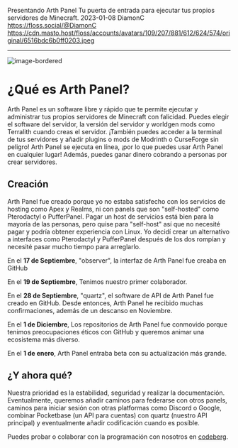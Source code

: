 Presentando Arth Panel
Tu puerta de entrada para ejecutar tus propios servidores de Minecraft.
2023-01-08
DiamonC
https://floss.social/@DiamonC
https://cdn.masto.host/floss/accounts/avatars/109/207/881/612/624/574/original/6516bdc6b0ff0203.jpeg

---

![image-bordered](https://i.imgur.com/sHstVuD.png)  
# ¿Qué es Arth Panel?

Arth Panel es un software libre y rápido que te permite ejecutar y administrar tus propios servidores de Minecraft con falicidad. Puedes elegir el software del servidor, la versión del servidor y worldgen mods como Terralith cuando creas el servidor. ¡También puedes acceder a la terminal de tus servidores y añadir plugins o mods de Modrinth o CurseForge sin peligro! Arth Panel se ejecuta en línea, ¡por lo que puedes usar Arth Panel en cualquier lugar! Además, puedes ganar dinero cobrando a personas por crear servidores.

## Creación
Arth Panel fue creado porque yo no estaba satisfecho con los servicios de hosting como Apex y Realms, ni con panels que son "self-hosted" como Pterodactyl o PufferPanel. Pagar un host de servicios está bien para la mayoría de las personas, pero quise para "self-host" así que no necesité pagar y podría obtener experiencia con Linux. Yo decidí crear un alternativo a interfaces como Pterodactyl y PufferPanel después de los dos rompían y necesité pasar mucho tiempo para arreglarlo.

En el **17 de Septiembre**, "observer", la interfaz de Arth Panel fue creaba en GitHub

En el **19 de Septiembre**, Tenimos nuestro primer colaborador.

En el **28 de Septiembre**, "quartz", el software de API de Arth Panel fue creado en GitHub. Desde entonces, Arth Panel he recibido muchas confirmaciones, además de un descanso en Noviembre.

En el **1 de Diciembre**, Los repositorios de Arth Panel fue conmovido porque tenimos preocupaciones éticos con GitHub y queremos animar una ecosistema más diverso.

En el **1 de enero**, Arth Panel entraba beta con su actualización más grande.

## ¿Y ahora qué?
Nuestra prioridad es la estabilidad, seguridad y realizar la documentación. Eventualmente, queremos añadir caminos para federarse con otros panels, caminos para iniciar sesión con otras platformas como Discord o Google, combinar Pocketbase (un API para cuentas) con quartz (nuestro API principal) y eventualmente añadir codificación cuando es posíble.

Puedes probar o colaborar con la programación con nosotros en [codeberg](https://codeberg.org/arth).


